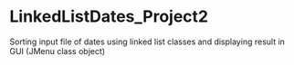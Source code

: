 # LinkedListDates_Project2

Sorting input file of dates using linked list classes and displaying result in GUI (JMenu class object)
